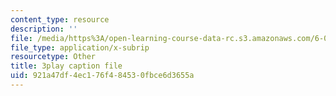 ```yaml
---
content_type: resource
description: ''
file: /media/https%3A/open-learning-course-data-rc.s3.amazonaws.com/6-02-introduction-to-eecs-ii-digital-communication-systems-fall-2012/921a47df4ec176f484530fbce6d3655a_HkmAT9eVYSo.srt
file_type: application/x-subrip
resourcetype: Other
title: 3play caption file
uid: 921a47df-4ec1-76f4-8453-0fbce6d3655a
---
```

